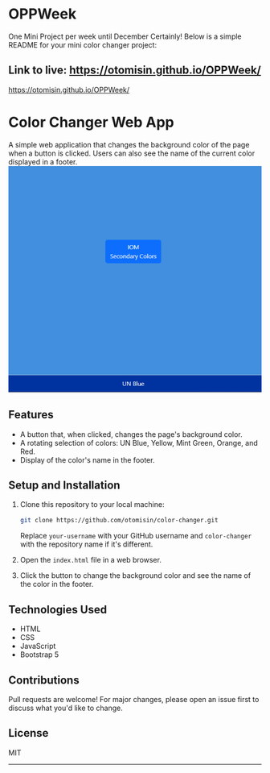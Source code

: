 # OPPWeek
One Mini Project per week until December
Certainly! Below is a simple README for your mini color changer project:

Link to live: https://otomisin.github.io/OPPWeek/
---
https://otomisin.github.io/OPPWeek/

# Color Changer Web App

A simple web application that changes the background color of the page when a button is clicked. Users can also see the name of the current color displayed in a footer.
![Alt text](image.png)

## Features

- A button that, when clicked, changes the page's background color.
- A rotating selection of colors: UN Blue, Yellow, Mint Green, Orange, and Red.
- Display of the color's name in the footer.

## Setup and Installation

1. Clone this repository to your local machine:
   ```bash
   git clone https://github.com/otomisin/color-changer.git
   ```
   Replace `your-username` with your GitHub username and `color-changer` with the repository name if it's different.

2. Open the `index.html` file in a web browser.

3. Click the button to change the background color and see the name of the color in the footer.

## Technologies Used

- HTML
- CSS
- JavaScript
- Bootstrap 5

## Contributions

Pull requests are welcome! For major changes, please open an issue first to discuss what you'd like to change.

## License

MIT

---